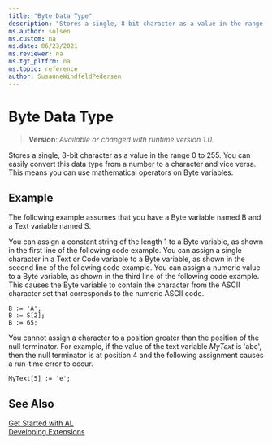 ```yaml
---
title: "Byte Data Type"
description: "Stores a single, 8-bit character as a value in the range 0 to 255."
ms.author: solsen
ms.custom: na
ms.date: 06/23/2021
ms.reviewer: na
ms.tgt_pltfrm: na
ms.topic: reference
author: SusanneWindfeldPedersen
---
```

[//]: # (START>DO_NOT_EDIT)
[//]: # (IMPORTANT:Do not edit any of the content between here and the END>DO_NOT_EDIT.)
[//]: # (Any modifications should be made in the .xml files in the ModernDev repo.)
# Byte Data Type
> **Version**: _Available or changed with runtime version 1.0._

Stores a single, 8-bit character as a value in the range 0 to 255. You can easily convert this data type from a number to a character and vice versa. This means you can use mathematical operators on Byte variables.




[//]: # (IMPORTANT: END>DO_NOT_EDIT)

## Example

The following example assumes that you have a Byte variable named B and a Text variable named S.  
  
You can assign a constant string of the length 1 to a Byte variable, as shown in the first line of the following code example. You can assign a single character in a Text or Code variable to a Byte variable, as shown in the second line of the following code example. You can assign a numeric value to a Byte variable, as shown in the third line of the following code example. This causes the Byte variable to contain the character from the ASCII character set that corresponds to the numeric ASCII code.  
  
```al
B := 'A';  
B := S[2];  
B := 65;  
```  
  
You cannot assign a character to a position greater than the position of the null terminator. For example, if the value of the text variable *MyText* is 'abc', then the null terminator is at position 4 and the following assignment causes a run-time error to occur.  
  
```al
MyText[5] := 'e';  
```  
  
## See Also

[Get Started with AL](../../devenv-get-started.md)  
[Developing Extensions](../../devenv-dev-overview.md)  
